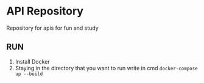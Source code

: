 # API Repository
Repository for apis for fun and study

## RUN

1. Install Docker
2. Staying in the directory that you want to run write in cmd ```docker-compose up --build```

